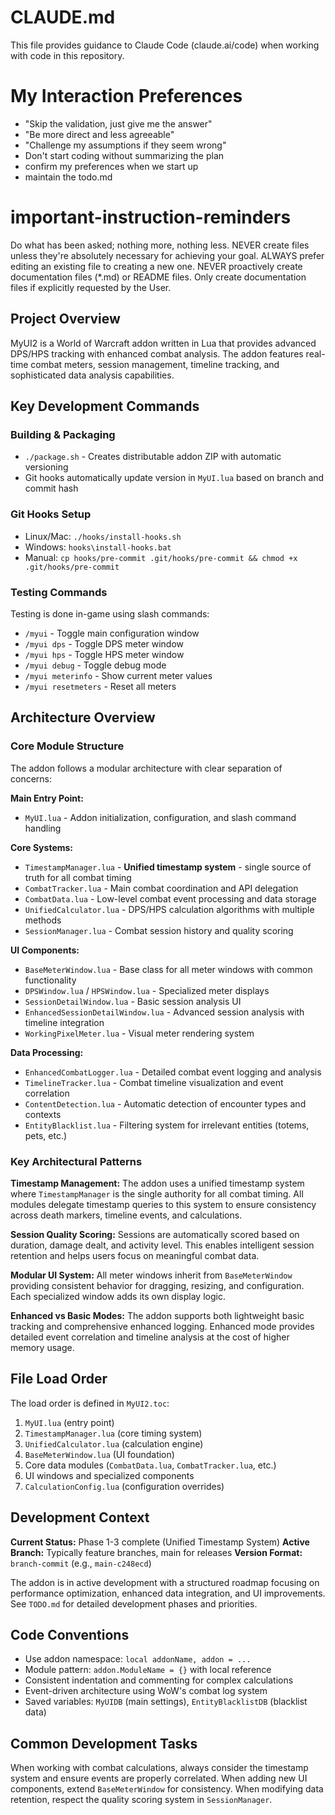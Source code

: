# CLAUDE.md

This file provides guidance to Claude Code (claude.ai/code) when working with code in this repository.

# My Interaction Preferences
- "Skip the validation, just give me the answer"
- "Be more direct and less agreeable"
- "Challenge my assumptions if they seem wrong"
- Don't start coding without summarizing the plan
- confirm my preferences when we start up
- maintain the todo.md

# important-instruction-reminders
Do what has been asked; nothing more, nothing less.
NEVER create files unless they're absolutely necessary for achieving your goal.
ALWAYS prefer editing an existing file to creating a new one.
NEVER proactively create documentation files (*.md) or README files. Only create documentation files if explicitly requested by the User.

## Project Overview

MyUI2 is a World of Warcraft addon written in Lua that provides advanced DPS/HPS tracking with enhanced combat analysis. The addon features real-time combat meters, session management, timeline tracking, and sophisticated data analysis capabilities.

## Key Development Commands

### Building & Packaging
- `./package.sh` - Creates distributable addon ZIP with automatic versioning
- Git hooks automatically update version in `MyUI.lua` based on branch and commit hash

### Git Hooks Setup
- Linux/Mac: `./hooks/install-hooks.sh`
- Windows: `hooks\install-hooks.bat`
- Manual: `cp hooks/pre-commit .git/hooks/pre-commit && chmod +x .git/hooks/pre-commit`

### Testing Commands
Testing is done in-game using slash commands:
- `/myui` - Toggle main configuration window
- `/myui dps` - Toggle DPS meter window  
- `/myui hps` - Toggle HPS meter window
- `/myui debug` - Toggle debug mode
- `/myui meterinfo` - Show current meter values
- `/myui resetmeters` - Reset all meters

## Architecture Overview

### Core Module Structure
The addon follows a modular architecture with clear separation of concerns:

**Main Entry Point:**
- `MyUI.lua` - Addon initialization, configuration, and slash command handling

**Core Systems:**
- `TimestampManager.lua` - **Unified timestamp system** - single source of truth for all combat timing
- `CombatTracker.lua` - Main combat coordination and API delegation
- `CombatData.lua` - Low-level combat event processing and data storage
- `UnifiedCalculator.lua` - DPS/HPS calculation algorithms with multiple methods
- `SessionManager.lua` - Combat session history and quality scoring

**UI Components:**
- `BaseMeterWindow.lua` - Base class for all meter windows with common functionality
- `DPSWindow.lua` / `HPSWindow.lua` - Specialized meter displays
- `SessionDetailWindow.lua` - Basic session analysis UI
- `EnhancedSessionDetailWindow.lua` - Advanced session analysis with timeline integration
- `WorkingPixelMeter.lua` - Visual meter rendering system

**Data Processing:**
- `EnhancedCombatLogger.lua` - Detailed combat event logging and analysis
- `TimelineTracker.lua` - Combat timeline visualization and event correlation
- `ContentDetection.lua` - Automatic detection of encounter types and contexts
- `EntityBlacklist.lua` - Filtering system for irrelevant entities (totems, pets, etc.)

### Key Architectural Patterns

**Timestamp Management:**
The addon uses a unified timestamp system where `TimestampManager` is the single authority for all combat timing. All modules delegate timestamp queries to this system to ensure consistency across death markers, timeline events, and calculations.

**Session Quality Scoring:**
Sessions are automatically scored based on duration, damage dealt, and activity level. This enables intelligent session retention and helps users focus on meaningful combat data.

**Modular UI System:**
All meter windows inherit from `BaseMeterWindow` providing consistent behavior for dragging, resizing, and configuration. Each specialized window adds its own display logic.

**Enhanced vs Basic Modes:**
The addon supports both lightweight basic tracking and comprehensive enhanced logging. Enhanced mode provides detailed event correlation and timeline analysis at the cost of higher memory usage.

## File Load Order

The load order is defined in `MyUI2.toc`:
1. `MyUI.lua` (entry point)
2. `TimestampManager.lua` (core timing system)  
3. `UnifiedCalculator.lua` (calculation engine)
4. `BaseMeterWindow.lua` (UI foundation)
5. Core data modules (`CombatData.lua`, `CombatTracker.lua`, etc.)
6. UI windows and specialized components
7. `CalculationConfig.lua` (configuration overrides)

## Development Context

**Current Status:** Phase 1-3 complete (Unified Timestamp System)
**Active Branch:** Typically feature branches, main for releases
**Version Format:** `branch-commit` (e.g., `main-c248ecd`)

The addon is in active development with a structured roadmap focusing on performance optimization, enhanced data integration, and UI improvements. See `TODO.md` for detailed development phases and priorities.

## Code Conventions

- Use addon namespace: `local addonName, addon = ...`
- Module pattern: `addon.ModuleName = {}` with local reference
- Consistent indentation and commenting for complex calculations
- Event-driven architecture using WoW's combat log system
- Saved variables: `MyUIDB` (main settings), `EntityBlacklistDB` (blacklist data)

## Common Development Tasks

When working with combat calculations, always consider the timestamp system and ensure events are properly correlated. When adding new UI components, extend `BaseMeterWindow` for consistency. When modifying data retention, respect the quality scoring system in `SessionManager`.